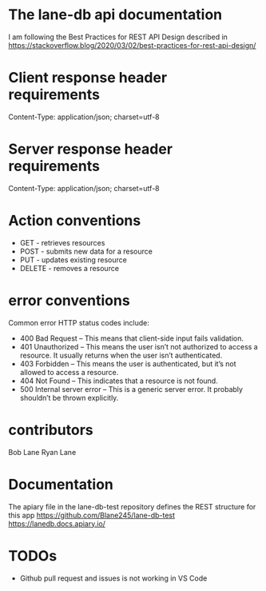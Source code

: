# The lane-db api documentation
I am following the Best Practices for REST API Design described in https://stackoverflow.blog/2020/03/02/best-practices-for-rest-api-design/ 
# Client response header requirements
Content-Type: application/json; charset=utf-8

# Server response header requirements
Content-Type: application/json; charset=utf-8

# Action conventions
* GET - retrieves resources
* POST - submits new data for a resource
* PUT -  updates existing resource
* DELETE - removes a resource
# error conventions
Common error HTTP status codes include:

* 400 Bad Request – This means that client-side input fails validation.
* 401 Unauthorized – This means the user isn’t not authorized to access a resource. It usually returns when the user isn’t authenticated.
* 403 Forbidden – This means the user is authenticated, but it’s not allowed to access a resource.
* 404 Not Found – This indicates that a resource is not found.
* 500 Internal server error – This is a generic server error. It probably shouldn’t be thrown explicitly.
# contributors
Bob Lane
Ryan Lane
# Documentation
The apiary file in the lane-db-test repository defines the REST structure for this app
https://github.com/Blane245/lane-db-test
https://lanedb.docs.apiary.io/
# TODOs
* Github pull request and issues is not working in VS Code
